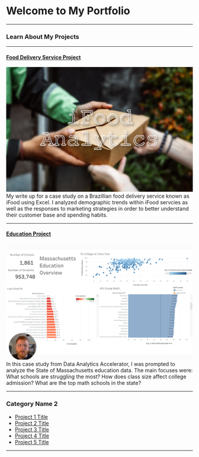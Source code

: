  # Welcome to My Portfolio

---

### Learn About My Projects

<!--#### [Internal Blog Post Project](/bank)
<img src="images/dummy_thumbnail.jpg?raw=true"/>
Tolulope is the best 

---
#### [Linked File Project](/files/Day 12 - 21 days to data.pdf)
<img src="images/21 Days To Data Challenge.png?raw=true"/>
For this project, I explored what a good analytics PowerPoint presentation should entail. It talks about main talking points, how to tie data to the business value, and much more. -->

---
#### [Food Delivery Service Project](https://www.linkedin.com/pulse/analyzing-ifood-sales-excel-harrison-reed-9f9ye/)
[<img src="images/iFoodAnalyticsCoverPhoto.jpg?raw=true"/>](https://www.linkedin.com/pulse/analyzing-ifood-sales-excel-harrison-reed-9f9ye/)
My write up for a case study on a Brazillian food delivery service known as iFood using Excel. I analyzed demographic trends within iFood servcies as well as the responses to marketing strategies in order to better understand their customer base and spending habits.


---
#### [Education Project](https://www.loom.com/share/2c0e8c2c210c44cbb32172398d15f757)
[<img src="images/MassEdTableauVideoScreenshot.png?raw=true"/>](https://www.loom.com/share/2c0e8c2c210c44cbb32172398d15f757)
In this case study from Data Analytics Accelerator, I was prompted to analyze the State of Massachusetts education data. The main focuses were:
What schools are struggling the most?
How does class size affect college admission?
What are the top math schools in the state? 

---

### Category Name 2

- [Project 1 Title](http://example.com/)
- [Project 2 Title](http://example.com/)
- [Project 3 Title](http://example.com/)
- [Project 4 Title](http://example.com/)
- [Project 5 Title](http://example.com/)

---




